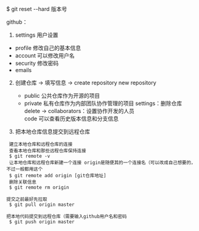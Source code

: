  $ git reset --hard 版本号 

github：

1. settings 用户设置
- profile 修改自己的基本信息
- account 可以修改用户名
- security 修改密码
- emails 

2. 创建仓库 -> 填写信息 -> create repository
    new repository
    - public 公共仓库作为开源的项目
    - private 私有仓库作为内部团队协作管理的项目 
    settings：删除仓库 delete
            -> collaborators：设置协作开发的人员    
    code 可以查看历史版本信息和分支信息

3. 把本地仓库信息提交到远程仓库
```
 建立本地仓库和远程仓库的连接
 查看本地仓库和那些远程仓库保持连接
 $ git remote -v
 让本地仓库和远程仓库新建一个连接 origin是随便其的一个连接名（可以改成自己想要的，不过一般都用这个
 $ git remote add origin [git仓库地址]
 删除关联信息
 $ git remote rm origin
```

```
提交之前最好先拉取
 $ git pull origin master

把本地代码提交到远程仓库（需要输入github用户名和密码 
 $ git push origin master
```